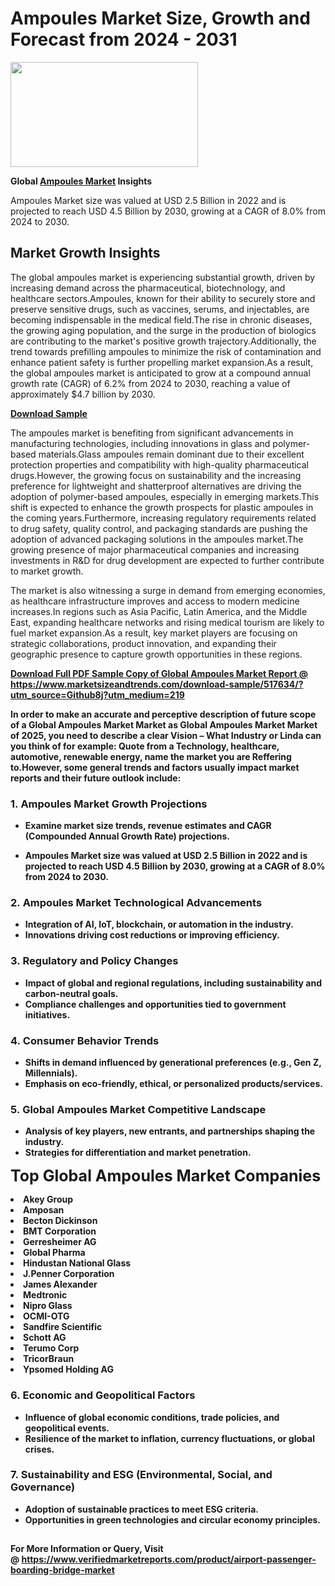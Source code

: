 <H1>Ampoules Market Size, Growth and Forecast from 2024 - 2031</H1><img class="aligncenter size-medium wp-image-584254" src="https://thirdeyenews.in/wp-content/uploads/2024/09/Global-Market-Research-300x168.jpeg" alt="" width="300" height="168" /><p><strong>Global&nbsp;<a href="https://www.marketsizeandtrends.com/download-sample/517634/?utm_source=Github8j?utm_medium=219">Ampoules Market</a> Insights</strong></p><p>Ampoules Market size was valued at USD 2.5 Billion in 2022 and is projected to reach USD 4.5 Billion by 2030, growing at a CAGR of 8.0% from 2024 to 2030.</p><p><h2>Market Growth Insights</h2> <p>The global ampoules market is experiencing substantial growth, driven by increasing demand across the pharmaceutical, biotechnology, and healthcare sectors.Ampoules, known for their ability to securely store and preserve sensitive drugs, such as vaccines, serums, and injectables, are becoming indispensable in the medical field.The rise in chronic diseases, the growing aging population, and the surge in the production of biologics are contributing to the market's positive growth trajectory.Additionally, the trend towards prefilling ampoules to minimize the risk of contamination and enhance patient safety is further propelling market expansion.As a result, the global ampoules market is anticipated to grow at a compound annual growth rate (CAGR) of 6.2% from 2024 to 2030, reaching a value of approximately $4.7 billion by 2030.</p> <p><strong><a href="#">Download Sample</a></strong></p> <p>The ampoules market is benefiting from significant advancements in manufacturing technologies, including innovations in glass and polymer-based materials.Glass ampoules remain dominant due to their excellent protection properties and compatibility with high-quality pharmaceutical drugs.However, the growing focus on sustainability and the increasing preference for lightweight and shatterproof alternatives are driving the adoption of polymer-based ampoules, especially in emerging markets.This shift is expected to enhance the growth prospects for plastic ampoules in the coming years.Furthermore, increasing regulatory requirements related to drug safety, quality control, and packaging standards are pushing the adoption of advanced packaging solutions in the ampoules market.The growing presence of major pharmaceutical companies and increasing investments in R&D for drug development are expected to further contribute to market growth.<p>The market is also witnessing a surge in demand from emerging economies, as healthcare infrastructure improves and access to modern medicine increases.In regions such as Asia Pacific, Latin America, and the Middle East, expanding healthcare networks and rising medical tourism are likely to fuel market expansion.As a result, key market players are focusing on strategic collaborations, product innovation, and expanding their geographic presence to capture growth opportunities in these regions.</p> <p><strong><a href="#"></p><p><span class=""><strong>Download Full PDF Sample Copy of Global Ampoules Market Report</strong> @ <a href="https://www.marketsizeandtrends.com/download-sample/517634/?utm_source=Github8j?utm_medium=219" target="_blank">https://www.marketsizeandtrends.com/download-sample/517634/?utm_source=Github8j?utm_medium=219</a></span></p><p>In order to make an accurate and perceptive description of future scope of a Global&nbsp;Ampoules Market Market as Global&nbsp;Ampoules Market Market of 2025, you need to describe a clear Vision &ndash; What Industry or Linda can you think of for example: Quote from a Technology, healthcare, automotive, renewable energy, name the market you are Reffering to.However, some general trends and factors usually impact market reports and their future outlook include:</p><h3>1.&nbsp;<strong>Ampoules Market Growth Projections</strong></h3><ul><li>Examine market size trends, revenue estimates and CAGR (Compounded Annual Growth Rate) projections.</li><li><p>Ampoules Market size was valued at USD 2.5 Billion in 2022 and is projected to reach USD 4.5 Billion by 2030, growing at a CAGR of 8.0% from 2024 to 2030.</p></li></ul><h3>2.&nbsp;<strong>Ampoules Market Technological Advancements</strong></h3><ul><li>Integration of AI, IoT, blockchain, or automation in the industry.</li><li>Innovations driving cost reductions or improving efficiency.</li></ul><h3>3.&nbsp;<strong>Regulatory and Policy Changes</strong></h3><ul><li>Impact of global and regional regulations, including sustainability and carbon-neutral goals.</li><li>Compliance challenges and opportunities tied to government initiatives.</li></ul><h3>4.&nbsp;<strong>Consumer Behavior Trends</strong></h3><ul><li>Shifts in demand influenced by generational preferences (e.g., Gen Z, Millennials).</li><li>Emphasis on eco-friendly, ethical, or personalized products/services.</li></ul><h3>5.&nbsp;<strong>Global Ampoules Market Competitive Landscape</strong></h3><ul><li>Analysis of key players, new entrants, and partnerships shaping the industry.</li><li>Strategies for differentiation and market penetration.</li></ul><p data-pm-slice="1 1 []"><span style="color: inherit; font-family: inherit; font-size: 25px;">Top Global Ampoules Market Companies</span></p><div class="" data-test-id=""><p><li>Akey Group</li><li> Amposan</li><li> Becton Dickinson</li><li> BMT Corporation</li><li> Gerresheimer AG</li><li> Global Pharma</li><li> Hindustan National Glass</li><li> J.Penner Corporation</li><li> James Alexander</li><li> Medtronic</li><li> Nipro Glass</li><li> OCMI-OTG</li><li> Sandfire Scientific</li><li> Schott AG</li><li> Terumo Corp</li><li> TricorBraun</li><li> Ypsomed Holding AG</li></p></div><h3>6.&nbsp;<strong>Economic and Geopolitical Factors</strong></h3><ul><li>Influence of global economic conditions, trade policies, and geopolitical events.</li><li>Resilience of the market to inflation, currency fluctuations, or global crises.</li></ul><h3>7.&nbsp;<strong>Sustainability and ESG (Environmental, Social, and Governance)</strong></h3><ul><li>Adoption of sustainable practices to meet ESG criteria.</li><li>Opportunities in green technologies and circular economy principles.</li></ul><h2><strong style="font-size: 14px;">For More Information or Query, Visit @&nbsp;</strong><a style="background-color: #ffffff; font-size: 14px;" href="https://www.marketsizeandtrends.com/report/ampoules-market/" target="_blank">https://www.verifiedmarketreports.com/product/airport-passenger-boarding-bridge-market</a></h2>